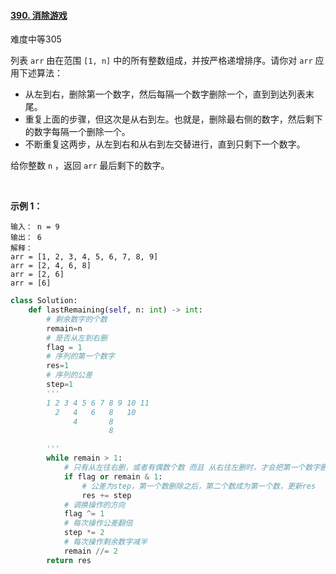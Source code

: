 #### [390. 消除游戏](https://leetcode.cn/problems/elimination-game/)

难度中等305

列表 `arr` 由在范围 `[1, n]` 中的所有整数组成，并按严格递增排序。请你对 `arr` 应用下述算法：

-   从左到右，删除第一个数字，然后每隔一个数字删除一个，直到到达列表末尾。
-   重复上面的步骤，但这次是从右到左。也就是，删除最右侧的数字，然后剩下的数字每隔一个删除一个。
-   不断重复这两步，从左到右和从右到左交替进行，直到只剩下一个数字。

给你整数 `n` ，返回 `arr` 最后剩下的数字。

 

**示例 1：**

```
输入： n = 9
输出： 6
解释：
arr = [1, 2, 3, 4, 5, 6, 7, 8, 9]
arr = [2, 4, 6, 8]
arr = [2, 6]
arr = [6]
```

```py
class Solution:
    def lastRemaining(self, n: int) -> int:
        # 剩余数字的个数
        remain=n
        # 是否从左到右删
        flag = 1
        # 序列的第一个数字
        res=1
        # 序列的公差
        step=1
        '''
        1 2 3 4 5 6 7 8 9 10 11
          2   4   6   8   10
              4       8
                      8

        '''
        while remain > 1:
            # 只有从左往右删，或者有偶数个数 而且 从右往左删时，才会把第一个数字删掉
            if flag or remain & 1:
                # 公差为step，第一个数删除之后，第二个数成为第一个数，更新res
                res += step
            # 调换操作的方向
            flag ^= 1
            # 每次操作公差翻倍
            step *= 2
            # 每次操作剩余数字减半
            remain //= 2
        return res